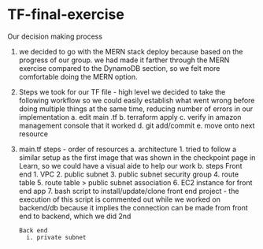 # TF-final-exercise

Our decision making process
1. we decided to go with the MERN stack deploy because based on the progress of our group. we had made it farther through the MERN exercise compared to the DynamoDB section, so we felt more comfortable doing the MERN option.
2. Steps we took for our TF file - high level
    we decided to take the following workflow so we could easily establish what went wrong before doing multiple things at the same time, reducing number of errors in our             implementation
   a. edit main .tf 
   b. terraform apply
   c. verify in amazon management console that it worked
   d. git add/commit
   e. move onto next resource 
   
   
3. main.tf steps - order of resources
    a. architecture
         1. tried to follow a similar setup as the first image that was shown in the checkpoint page in Learn, so we could have a visual aide to help our work
    b. steps
       Front end
         1. VPC
         2. public subnet
         3. public subnet security group
         4. route table
         5. route table > public subnet association
         6. EC2 instance for front end app
         7. bash script to install/update/clone front end project - the execution of this script is commented out while we worked on backend/db because it implies the connection               can be made from front end to backend, which we did 2nd
       
       Back end
         i. private subnet
     
